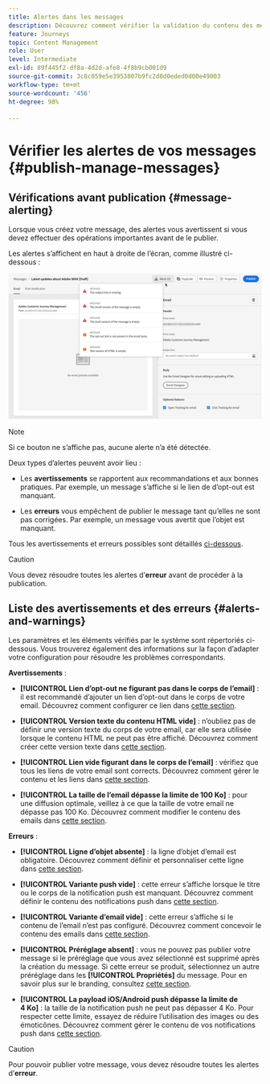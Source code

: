 ```yaml
---
title: Alertes dans les messages
description: Découvrez comment vérifier la validation du contenu des messages et résoudre les problèmes.
feature: Journeys
topic: Content Management
role: User
level: Intermediate
exl-id: 89f445f2-df8a-4d2d-afe8-4f8b9cb001d9
source-git-commit: 3c8c059e5e3953807b9fc2d8d0eded0d00e49003
workflow-type: tm+mt
source-wordcount: '456'
ht-degree: 98%

---
```


# Vérifier les alertes de vos messages {#publish-manage-messages}

## Vérifications avant publication {#message-alerting}

Lorsque vous créez votre message, des alertes vous avertissent si vous devez effectuer des opérations importantes avant de le publier.

Les alertes s’affichent en haut à droite de l’écran, comme illustré ci-dessous :

![](assets/message-alerts.png)

>[!NOTE]
>
>Si ce bouton ne s’affiche pas, aucune alerte n’a été détectée.

Deux types d’alertes peuvent avoir lieu :

* Les **avertissements** se rapportent aux recommandations et aux bonnes pratiques. Par exemple, un message s’affiche si le lien de d’opt-out est manquant.

* Les **erreurs** vous empêchent de publier le message tant qu’elles ne sont pas corrigées. Par exemple, un message vous avertit que l’objet est manquant.

Tous les avertissements et erreurs possibles sont détaillés [ci-dessous](#alerts-and-warnings).

>[!CAUTION]
>
> Vous devez résoudre toutes les alertes d’**erreur** avant de procéder à la publication.

## Liste des avertissements et des erreurs {#alerts-and-warnings}

Les paramètres et les éléments vérifiés par le système sont répertoriés ci-dessous. Vous trouverez également des informations sur la façon d’adapter votre configuration pour résoudre les problèmes correspondants.

**Avertissements** :

* **[!UICONTROL Lien d’opt-out ne figurant pas dans le corps de l’email]** : il est recommandé d’ajouter un lien d’opt-out dans le corps de votre email. Découvrez comment configurer ce lien dans [cette section](consent.md).

* **[!UICONTROL Version texte du contenu HTML vide]** : n’oubliez pas de définir une version texte du corps de votre email, car elle sera utilisée lorsque le contenu HTML ne peut pas être affiché. Découvrez comment créer cette version texte dans [cette section](create-email-content.md#generate-text-version).

* **[!UICONTROL Lien vide figurant dans le corps de l’email]** : vérifiez que tous les liens de votre email sont corrects. Découvrez comment gérer le contenu et les liens dans [cette section](create-email-content.md).

* **[!UICONTROL La taille de l’email dépasse la limite de 100 Ko]** : pour une diffusion optimale, veillez à ce que la taille de votre email ne dépasse pas 100 Ko. Découvrez comment modifier le contenu des emails dans [cette section](create-email-content.md).

**Erreurs** :

* **[!UICONTROL Ligne d’objet absente]** : la ligne d’objet d’email est obligatoire. Découvrez comment définir et personnaliser cette ligne dans [cette section](create-email.md).

   <!--HTML is empty when Amp HTML is present-->

* **[!UICONTROL Variante push vide]** : cette erreur s’affiche lorsque le titre ou le corps de la notification push est manquant. Découvrez comment définir le contenu des notifications push dans [cette section](create-push.md).

* **[!UICONTROL Variante d’email vide]** : cette erreur s’affiche si le contenu de l’email n’est pas configuré. Découvrez comment concevoir le contenu des emails dans [cette section](design-emails.md).

* **[!UICONTROL Préréglage absent]** : vous ne pouvez pas publier votre message si le préréglage que vous avez sélectionné est supprimé après la création du message. Si cette erreur se produit, sélectionnez un autre préréglage dans les **[!UICONTROL Propriétés]** du message. Pour en savoir plus sur le branding, consultez [cette section](../configuration/about-subdomain-delegation.md).

* **[!UICONTROL La payload iOS/Android push dépasse la limite de 4 Ko]** : la taille de la notification push ne peut pas dépasser 4 Ko. Pour respecter cette limite, essayez de réduire l’utilisation des images ou des émoticônes. Découvrez comment gérer le contenu de vos notifications push dans [cette section](create-push.md).

>[!CAUTION]
>
> Pour pouvoir publier votre message, vous devez résoudre toutes les alertes d’**erreur**.

<!--Other issues can stop publication such as:
* The push notification title is empty-->

